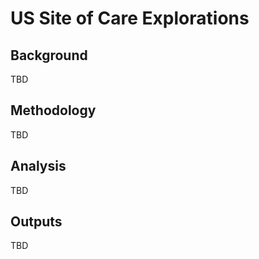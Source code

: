 # US Site of Care Explorations

## Background

TBD

## Methodology

TBD

## Analysis

TBD

## Outputs

TBD